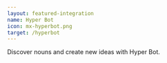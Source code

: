 ```yaml
---
layout: featured-integration
name: Hyper Bot
icon: mx-hyperbot.png
target: /hyperbot
---
```


Discover nouns and create new ideas with Hyper Bot.
